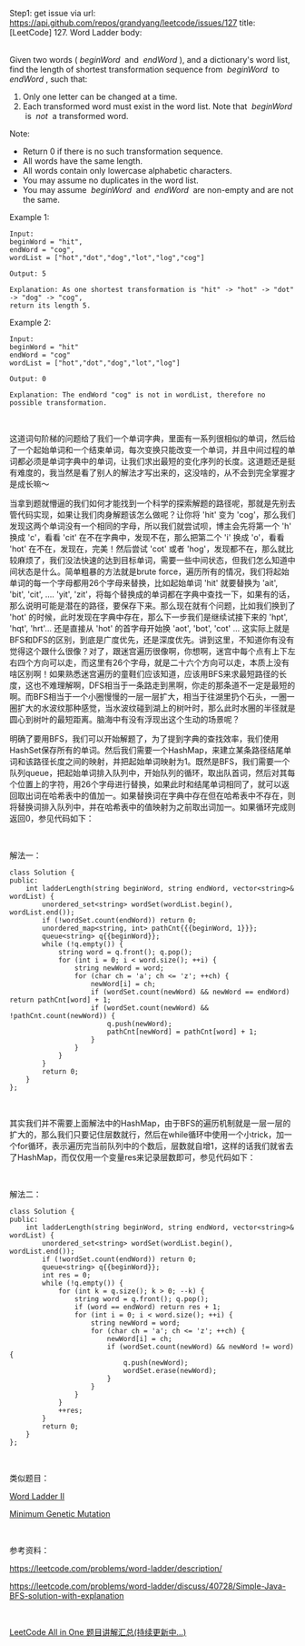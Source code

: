 Step1: get issue via url: https://api.github.com/repos/grandyang/leetcode/issues/127 
 title:[LeetCode] 127. Word Ladder 
 body:  
  

Given two words ( _beginWord_  and  _endWord_ ), and a dictionary's word list, find the length of shortest transformation sequence from  _beginWord_  to  _endWord_ , such that:

  1. Only one letter can be changed at a time.
  2. Each transformed word must exist in the word list. Note that  _beginWord_  is  _not_  a transformed word.



Note:

  * Return 0 if there is no such transformation sequence.
  * All words have the same length.
  * All words contain only lowercase alphabetic characters.
  * You may assume no duplicates in the word list.
  * You may assume  _beginWord_  and  _endWord_  are non-empty and are not the same.



Example 1:
    
    
    Input:
    beginWord = "hit",
    endWord = "cog",
    wordList = ["hot","dot","dog","lot","log","cog"]
    
    Output: 5
    
    Explanation: As one shortest transformation is "hit" -> "hot" -> "dot" -> "dog" -> "cog",
    return its length 5.
    

Example 2:
    
    
    Input:
    beginWord = "hit"
    endWord = "cog"
    wordList = ["hot","dot","dog","lot","log"]
    
    Output: 0
    
    Explanation: The endWord "cog" is not in wordList, therefore no possible transformation.

 

这道词句阶梯的问题给了我们一个单词字典，里面有一系列很相似的单词，然后给了一个起始单词和一个结束单词，每次变换只能改变一个单词，并且中间过程的单词都必须是单词字典中的单词，让我们求出最短的变化序列的长度。这道题还是挺有难度的，我当然是看了别人的解法才写出来的，这没啥的，从不会到完全掌握才是成长嘛～

当拿到题就懵逼的我们如何才能找到一个科学的探索解题的路径呢，那就是先别去管代码实现，如果让我们肉身解题该怎么做呢？让你将 'hit' 变为 'cog'，那么我们发现这两个单词没有一个相同的字母，所以我们就尝试呗，博主会先将第一个 'h' 换成 'c'，看看 'cit' 在不在字典中，发现不在，那么把第二个 'i' 换成 'o'，看看 'hot' 在不在，发现在，完美！然后尝试 'cot' 或者 'hog'，发现都不在，那么就比较麻烦了，我们没法快速的达到目标单词，需要一些中间状态，但我们怎么知道中间状态是什么。简单粗暴的方法就是brute force，遍历所有的情况，我们将起始单词的每一个字母都用26个字母来替换，比如起始单词 'hit' 就要替换为 'ait', 'bit', 'cit', .... 'yit', 'zit'，将每个替换成的单词都在字典中查找一下，如果有的话，那么说明可能是潜在的路径，要保存下来。那么现在就有个问题，比如我们换到了 'hot' 的时候，此时发现在字典中存在，那么下一步我们是继续试接下来的 'hpt', 'hqt', 'hrt'... 还是直接从 'hot' 的首字母开始换 'aot', 'bot', 'cot' ... 这实际上就是BFS和DFS的区别，到底是广度优先，还是深度优先。讲到这里，不知道你有没有觉得这个跟什么很像？对了，跟迷宫遍历很像啊，你想啊，迷宫中每个点有上下左右四个方向可以走，而这里有26个字母，就是二十六个方向可以走，本质上没有啥区别啊！如果熟悉迷宫遍历的童鞋们应该知道，应该用BFS来求最短路径的长度，这也不难理解啊，DFS相当于一条路走到黑啊，你走的那条道不一定是最短的啊。而BFS相当于一个小圈慢慢的一层一层扩大，相当于往湖里扔个石头，一圈一圈扩大的水波纹那种感觉，当水波纹碰到湖上的树叶时，那么此时水圈的半径就是圆心到树叶的最短距离。脑海中有没有浮现出这个生动的场景呢？

明确了要用BFS，我们可以开始解题了，为了提到字典的查找效率，我们使用HashSet保存所有的单词。然后我们需要一个HashMap，来建立某条路径结尾单词和该路径长度之间的映射，并把起始单词映射为1。既然是BFS，我们需要一个队列queue，把起始单词排入队列中，开始队列的循环，取出队首词，然后对其每个位置上的字符，用26个字母进行替换，如果此时和结尾单词相同了，就可以返回取出词在哈希表中的值加一。如果替换词在字典中存在但在哈希表中不存在，则将替换词排入队列中，并在哈希表中的值映射为之前取出词加一。如果循环完成则返回0，参见代码如下：

 

解法一：
    
    
    class Solution {
    public:
        int ladderLength(string beginWord, string endWord, vector<string>& wordList) {
            unordered_set<string> wordSet(wordList.begin(), wordList.end());
            if (!wordSet.count(endWord)) return 0;
            unordered_map<string, int> pathCnt{{{beginWord, 1}}};
            queue<string> q{{beginWord}};
            while (!q.empty()) {
                string word = q.front(); q.pop();
                for (int i = 0; i < word.size(); ++i) {
                    string newWord = word;
                    for (char ch = 'a'; ch <= 'z'; ++ch) {
                        newWord[i] = ch;
                        if (wordSet.count(newWord) && newWord == endWord) return pathCnt[word] + 1;
                        if (wordSet.count(newWord) && !pathCnt.count(newWord)) {
                            q.push(newWord);
                            pathCnt[newWord] = pathCnt[word] + 1;
                        }   
                    }
                }
            }
            return 0;
        }
    };

 

其实我们并不需要上面解法中的HashMap，由于BFS的遍历机制就是一层一层的扩大的，那么我们只要记住层数就行，然后在while循环中使用一个小trick，加一个for循环，表示遍历完当前队列中的个数后，层数就自增1，这样的话我们就省去了HashMap，而仅仅用一个变量res来记录层数即可，参见代码如下：

 

解法二：
    
    
    class Solution {
    public:
        int ladderLength(string beginWord, string endWord, vector<string>& wordList) {
            unordered_set<string> wordSet(wordList.begin(), wordList.end());
            if (!wordSet.count(endWord)) return 0;
            queue<string> q{{beginWord}};
            int res = 0;
            while (!q.empty()) {
                for (int k = q.size(); k > 0; --k) {
                    string word = q.front(); q.pop();
                    if (word == endWord) return res + 1;
                    for (int i = 0; i < word.size(); ++i) {
                        string newWord = word;
                        for (char ch = 'a'; ch <= 'z'; ++ch) {
                            newWord[i] = ch;
                            if (wordSet.count(newWord) && newWord != word) {
                                q.push(newWord);
                                wordSet.erase(newWord);
                            }   
                        }
                    }
                }
                ++res;
            }
            return 0;
        }
    };

 

类似题目：

[Word Ladder II](http://www.cnblogs.com/grandyang/p/4548184.html)

[Minimum Genetic Mutation](http://www.cnblogs.com/grandyang/p/7653006.html)

 

参考资料：

<https://leetcode.com/problems/word-ladder/description/>

<https://leetcode.com/problems/word-ladder/discuss/40728/Simple-Java-BFS-solution-with-explanation>

 

[LeetCode All in One 题目讲解汇总(持续更新中...)](http://www.cnblogs.com/grandyang/p/4606334.html)
